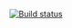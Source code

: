 [![Build status](https://ci.appveyor.com/api/projects/status/q5osxx8f7eacfi8w?svg=true)](https://ci.appveyor.com/project/AzEsmAlexey/testingapi-ci)